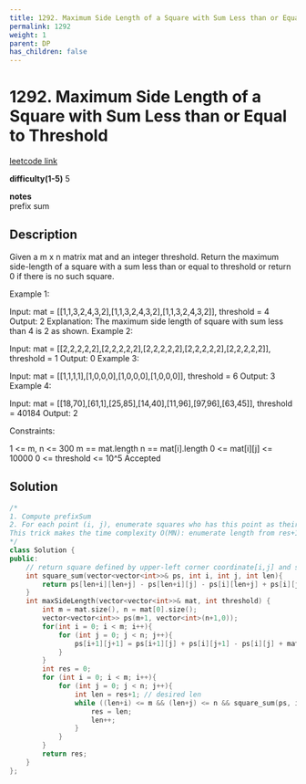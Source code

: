 ```yaml
---
title: 1292. Maximum Side Length of a Square with Sum Less than or Equal to Threshold
permalink: 1292
weight: 1
parent: DP
has_children: false
---
```

# 1292. Maximum Side Length of a Square with Sum Less than or Equal to Threshold
[leetcode link](https://leetcode.com/problems/maximum-side-length-of-a-square-with-sum-less-than-or-equal-to-threshold/)

**difficulty(1-5)** 
5

**notes**   
prefix sum

## Description
Given a m x n matrix mat and an integer threshold. Return the maximum side-length of a square with a sum less than or equal to threshold or return 0 if there is no such square.

 

Example 1:


Input: mat = [[1,1,3,2,4,3,2],[1,1,3,2,4,3,2],[1,1,3,2,4,3,2]], threshold = 4
Output: 2
Explanation: The maximum side length of square with sum less than 4 is 2 as shown.
Example 2:

Input: mat = [[2,2,2,2,2],[2,2,2,2,2],[2,2,2,2,2],[2,2,2,2,2],[2,2,2,2,2]], threshold = 1
Output: 0
Example 3:

Input: mat = [[1,1,1,1],[1,0,0,0],[1,0,0,0],[1,0,0,0]], threshold = 6
Output: 3
Example 4:

Input: mat = [[18,70],[61,1],[25,85],[14,40],[11,96],[97,96],[63,45]], threshold = 40184
Output: 2
 

Constraints:

1 <= m, n <= 300
m == mat.length
n == mat[i].length
0 <= mat[i][j] <= 10000
0 <= threshold <= 10^5
Accepted

## Solution
```c++
/*
1. Compute prefixSum
2. For each point (i, j), enumerate squares who has this point as their left-upper most element, and check the sum of these squares. use a variable res to track the longest edge found so far.
This trick makes the time complexity O(MN): enumerate length from res+1 found so far and break if checking fails. This trick helps avoid checking lengths that are not contributing to final answer. As the lengths we check are always increasing( from 1 to min(m,n)), we at most do the checking O(m*n+min(m,n)) times.
*/
class Solution {
public:
    // return square defined by upper-left corner coordinate[i,j] and square len
    int square_sum(vector<vector<int>>& ps, int i, int j, int len){
        return ps[len+i][len+j] - ps[len+i][j] - ps[i][len+j] + ps[i][j];
    }
    int maxSideLength(vector<vector<int>>& mat, int threshold) {
        int m = mat.size(), n = mat[0].size();
        vector<vector<int>> ps(m+1, vector<int>(n+1,0));
        for(int i = 0; i < m; i++){
            for (int j = 0; j < n; j++){
                ps[i+1][j+1] = ps[i+1][j] + ps[i][j+1] - ps[i][j] + mat[i][j];
            }
        }
        int res = 0;
        for (int i = 0; i < m; i++){
            for (int j = 0; j < n; j++){
                int len = res+1; // desired len
                while ((len+i) <= m && (len+j) <= n && square_sum(ps, i, j, len) <= threshold){
                    res = len;
                    len++;
                }
            }
        }
        return res;        
    }
};
```


